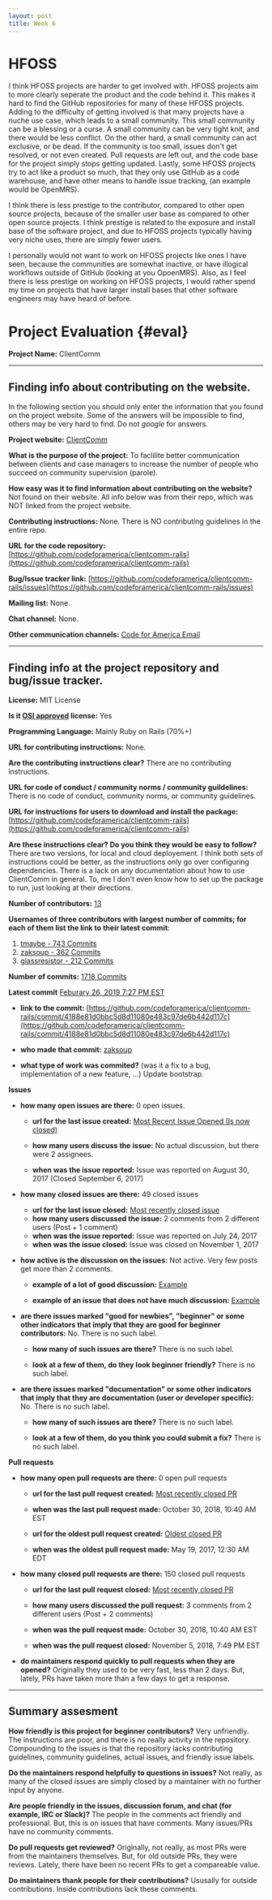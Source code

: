 ```yaml
---
layout: post
title: Week 6
---
```


# HFOSS
I think HFOSS projects are harder to get involved with. HFOSS projects aim to more clearly seperate the product and the code behind it. This makes it hard to find the GitHub repositories for many of these HFOSS projects. Adding to the difficulty of getting involved is that many projects have a nuche use case, which leads to a small community. This small community can be a blessing or a curse. A small community can be very tight knit, and there would be less conflict. On the other hard, a small community can act exclusive, or be dead. If the community is too small, issues don't get resolved, or not even created. Pull requests are left out, and the code base for the project simply stops getting updated. Lastly, some HFOSS projects try to act like a product so much, that they only use GitHub as a code warehouse, and have other means to handle issue tracking, (an example would be OpenMRS).

I think there is less prestige to the contributor, compared to other open source projects, because of the smaller user base as compared to other open source projects. I think prestige is related to the exposure and install base of the software project, and due to HFOSS projects typically having very niche uses, there are simply fewer users.

I personally would not want to work on HFOSS projects like ones I have seen, because the communities are somewhat inactive, or have illogical workflows outside of GitHub (looking at you OpoenMRS). Also, as I feel there is less prestige on working on HFOSS projects, I would rather spend my time on projects that have larger install bases that other software engineers may have heard of before.

# Project Evaluation {#eval}



__Project Name:__  ClientComm


---

## Finding info about contributing on the website.

In the following section you should only enter the information that you
found on the project website. Some of the answers will be impossible to find, others
may be very hard to find. Do not _google_ for answers.

__Project website:__ [ClientComm](https://www.codeforamerica.org/programs/clientcomm)


__What is the purpose of the project:__ To faclilite better communication between clients and case managers to increase the number of people who succeed on community supervision (parole).


__How easy was it to find information about contributing on the website?__ Not found on their website. All info below was from their repo, which was NOT linked from the project website.


__Contributing instructions:__  None. There is NO contributing guidelines in the entire repo.

__URL for the code repository:__ [https://github.com/codeforamerica/clientcomm-rails](https://github.com/codeforamerica/clientcomm-rails)

__Bug/Issue tracker link:__ [https://github.com/codeforamerica/clientcomm-rails/issues](https://github.com/codeforamerica/clientcomm-rails/issues)

__Mailing list:__ None.

__Chat channel:__ None.

__Other communication channels:__ [Code for America Email](meilani@codeforamerica.org) 


---

## Finding info at the project repository and bug/issue tracker.

__License:__ MIT License

__Is it [OSI approved](https://opensource.org/licenses/alphabetical) license:__ Yes

__Programming Language:__ Mainly Ruby on Rails (70%+)

__URL for contributing instructions:__ None.

__Are the contributing instructions clear?__ There are no contributing instructions.


__URL for code of conduct / community norms / community guildelines:__ There is no code of conduct, community norms, or community guidelines.

__URL for instructions for users to download and install the package:__ [https://github.com/codeforamerica/clientcomm-rails](https://github.com/codeforamerica/clientcomm-rails)


__Are these instructions clear? Do you think they would be easy to follow?__ There are two versions, for local and cloud deployement. I think both sets of instructions could be better, as the instructions only go over configuring dependencies. There is a lack on any documentation about how to use ClientComm in general. To, me I don't even know how to set up the package to run, just looking at their directions.


__Number of contributors:__ [13](https://github.com/codeforamerica/clientcomm-rails/graphs/contributors)


__Usernames of three contributors with largest number of commits; for
each of them list the link to their latest commit__:

1. [tmaybe - 743 Commits](https://github.com/codeforamerica/clientcomm-rails/commit/5cdf1d1baa79a33db3900c3609b37a89d4aa8af1)
2. [zaksoup - 362 Commits](https://github.com/codeforamerica/clientcomm-rails/commit/4188e81d0bbc5d8d11080e483c97de6b442d117c)
3. [glassresistor - 212 Commits](https://github.com/codeforamerica/clientcomm-rails/commit/e56e623dcb96ca18f832c0a8a6a03be52628253f)


__Number of commits:__ [1718 Commits](https://github.com/codeforamerica/clientcomm-rails)

__Latest commit__ [Feburary 26, 2019 7:27 PM EST](https://github.com/codeforamerica/clientcomm-rails/commit/4188e81d0bbc5d8d11080e483c97de6b442d117c)

- __link to the commit:__ [https://github.com/codeforamerica/clientcomm-rails/commit/4188e81d0bbc5d8d11080e483c97de6b442d117c](https://github.com/codeforamerica/clientcomm-rails/commit/4188e81d0bbc5d8d11080e483c97de6b442d117c)

- __who made that commit:__ [zaksoup](https://github.com/codeforamerica/clientcomm-rails/commit/4188e81d0bbc5d8d11080e483c97de6b442d117c)

- __what type of work was commited?__ (was it a fix to a bug, implementation of a new feature, ...) Update bootstrap.


__Issues__

- __how many open issues are there:__ 0 open issues.

    - __url for the last issue created:__ [Most Recent Issue Opened (Is now closed)](https://github.com/codeforamerica/clientcomm-rails/issues/111)

    - __how many users discuss the issue:__ No actual discussion, but there were 2 assignees.
    
    - __when was the issue reported:__ Issue was reported on August 30, 2017 (Closed September 6, 2017)
    

- __how many closed issues are there:__ 49 closed issues
    - __url for the last issue closed:__ [Most recently closed issue](https://github.com/codeforamerica/clientcomm-rails/issues/94)
    - __how many users discussed the issue:__ 2 comments from 2 different users (Post + 1 comment)
    - __when was the issue reported:__ Issue was reported on July 24, 2017
    - __when was the issue closed:__ Issue was closed on November 1, 2017

- __how active is the discussion on the issues:__  Not active. Very few posts get more than 2 comments.

    - __example of a lot of good discussion:__ [Example](https://github.com/codeforamerica/clientcomm-rails/issues/77)
    
    - __example of an issue that does not have much discussion:__ [Example](https://github.com/codeforamerica/clientcomm-rails/issues/111)



- __are there issues marked "good for newbies", "beginner" or some other indicators that imply that they are good for beginner contributors:__ No. There is no such label.

    - __how many of such issues are there?__ There is no such label.
    
    - __look at a few of them, do they look beginner friendly?__ There is no such label.



- __are there issues marked "documentation" or some other indicators that imply that they are documentation (user or developer specific):__ No. There is no such label.

    - __how many of such issues are there?__ There is no such label.
    
    - __look at a few of them, do you think you could submit a fix?__  There is no such label.



__Pull requests__

- __how many open pull requests are there:__ 0 open pull requests

    - __url for the last pull request created:__ [Most recently closed PR](https://github.com/codeforamerica/clientcomm-rails/pull/189)
    
    - __when was the last pull request made:__ October 30, 2018, 10:40 AM EST

    - __url for the oldest pull request created:__ [Oldest closed PR](https://github.com/codeforamerica/clientcomm-rails/pull/14)
    
    - __when was the oldest pull request made:__ May 19, 2017, 12:30 AM EDT

- __how many closed pull requests are there:__ 150 closed pull requests

    - __url for the last pull request closed:__ [Most recently closed PR](https://github.com/codeforamerica/clientcomm-rails/pull/189)
    
    - __how many users discussed the pull request:__ 3 comments from 2 different users (Post + 2 comments)
    
    - __when was the pull request made:__ October 30, 2018, 10:40 AM EST
    
    - __when was the pull request closed:__ November 5, 2018, 7:49 PM EST
    

- __do maintainers respond quickly to pull requests when they are opened?__ Originally they used to be very fast, less than 2 days. But, lately, PRs have taken more than a few days to get a response.


---


## Summary assesment
__How friendly is this project for beginner contributors?__ Very unfriendly. The instructions are poor, and there is no really activity in the repository. Compounding to the issues is that the repository lacks contributing guidelines, community guidelines, actual issues, and friendly issue labels.


__Do the maintainers respond helpfully to questions in issues?__ Not really, as many of the closed issues are simply closed by a maintainer with no further input by anyone.


__Are people friendly in the issues, discussion forum, and chat (for example, IRC or Slack)?__
The people in the comments act friendly and professional. But, this is on issues that have comments. Many issues/PRs have no community comments.


__Do pull requests get reviewed?__ Originally, not really, as most PRs were from the maintainers themselves. But, for old outside PRs, they were reviews. Lately, there have been no recent PRs to get a compareable value.



__Do maintainers thank people for their contributions?__ Ususally for outside contributions. Inside contributions lack these comments.